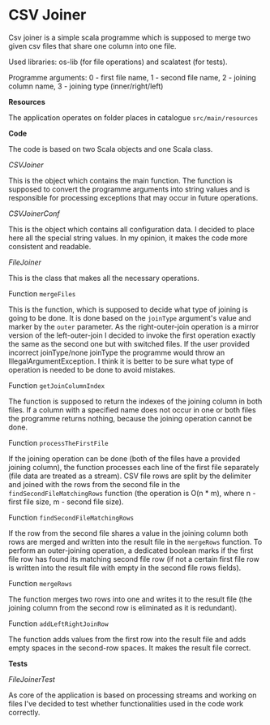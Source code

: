 # CSV Joiner
Csv joiner is a simple scala programme which is supposed to merge two given csv files 
that share one column into one file.

Used libraries: os-lib (for file operations) and scalatest (for tests).

Programme arguments: 0 - first file name, 1 - second file name, 2 - joining column name, 3 - joining type (inner/right/left)

**Resources**

The application operates on folder places in catalogue `src/main/resources`

**Code**

The code is based on two Scala objects and one Scala class.

*CSVJoiner*

This is the object which contains the main function. The function is supposed to convert the programme arguments into string values and is responsible for processing exceptions that may occur in future operations.

*CSVJoinerConf*

This is the object which contains all configuration data. I decided to place here all the special string values. In my opinion, it makes the code more consistent and readable.

*FileJoiner*

This is the class that makes all the necessary operations.

Function `mergeFiles`

This is the function, which is supposed to decide what type of joining is going to be done.
It is done based on the `joinType` argument's value and marker by the `outer` parameter.
As the right-outer-join operation is a mirror version of the left-outer-join I decided to invoke the first operation
exactly the same as the second one but with switched files. If the user provided incorrect joinType/none joinType the
programme would throw an IllegalArgumentException. I think it is better to be sure what type of operation is needed to be done to avoid mistakes.

Function `getJoinColumnIndex`

The function is supposed to return the indexes of the joining column in both files.
If a column with a specified name does not occur in one or both files the programme returns nothing, because the joining operation cannot be done.

Function `processTheFirstFile`

If the joining operation can be done (both of the files have a provided joining column),
the function processes each line of the first file separately (file data are treated as a stream).
CSV file rows are split by the delimiter and joined with the rows from the second file in the `findSecondFileMatchingRows` function (the operation is O(n * m), where n - first file size, m - second file size).

Function `findSecondFileMatchingRows`

If the row from the second file shares a value in the joining column both rows are merged and written into the result file in the `mergeRows` function.
To perform an outer-joining operation, a dedicated boolean marks if the first file row has found its matching second file row (if not a certain first file row is written into the result file with empty in the second file rows fields).

Function `mergeRows`

The function merges two rows into one and writes it to the result file (the joining column from the second row is eliminated as it is redundant). 

Function `addLeftRightJoinRow`

The function adds values from the first row into the result file and adds empty spaces in the second-row spaces. It makes the result file correct.

**Tests**

*FileJoinerTest*

As core of the application is based on processing streams and working on files I've decided to test whether functionalities used in the code work correctly.
